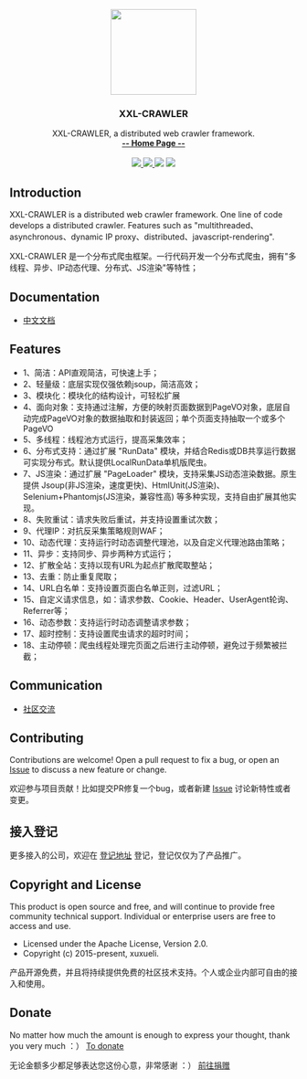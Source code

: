 <p align="center">
    <img src="https://www.xuxueli.com/doc/static/xxl-job/images/xxl-logo.jpg" width="150">
    <h3 align="center">XXL-CRAWLER</h3>
    <p align="center">
        XXL-CRAWLER, a distributed web crawler framework.
        <br>
        <a href="https://www.xuxueli.com/xxl-crawler/"><strong>-- Home Page --</strong></a>
        <br>
        <br>
        <a href="https://maven-badges.herokuapp.com/maven-central/com.xuxueli/xxl-crawler/">
            <img src="https://maven-badges.herokuapp.com/maven-central/com.xuxueli/xxl-crawler/badge.svg" >
        </a>
         <a href="https://github.com/xuxueli/xxl-crawler/releases">
             <img src="https://img.shields.io/github/release/xuxueli/xxl-crawler.svg" >
         </a>
         <img src="https://img.shields.io/github/license/xuxueli/xxl-crawler.svg" >
         <a href="https://www.xuxueli.com/page/donate.html">
            <img src="https://img.shields.io/badge/%24-donate-ff69b4.svg?style=flat-square" >
         </a>
    </p>    
</p>


## Introduction

XXL-CRAWLER is a distributed web crawler framework. One line of code develops a distributed crawler. Features such as "multithreaded、asynchronous、dynamic IP proxy、distributed、javascript-rendering".

XXL-CRAWLER 是一个分布式爬虫框架。一行代码开发一个分布式爬虫，拥有"多线程、异步、IP动态代理、分布式、JS渲染"等特性；

## Documentation
- [中文文档](https://www.xuxueli.com/xxl-crawler/)


## Features
- 1、简洁：API直观简洁，可快速上手；
- 2、轻量级：底层实现仅强依赖jsoup，简洁高效；
- 3、模块化：模块化的结构设计，可轻松扩展
- 4、面向对象：支持通过注解，方便的映射页面数据到PageVO对象，底层自动完成PageVO对象的数据抽取和封装返回；单个页面支持抽取一个或多个PageVO
- 5、多线程：线程池方式运行，提高采集效率；
- 6、分布式支持：通过扩展 "RunData" 模块，并结合Redis或DB共享运行数据可实现分布式。默认提供LocalRunData单机版爬虫。
- 7、JS渲染：通过扩展 "PageLoader" 模块，支持采集JS动态渲染数据。原生提供 Jsoup(非JS渲染，速度更快)、HtmlUnit(JS渲染)、Selenium+Phantomjs(JS渲染，兼容性高) 等多种实现，支持自由扩展其他实现。
- 8、失败重试：请求失败后重试，并支持设置重试次数；
- 9、代理IP：对抗反采集策略规则WAF；
- 10、动态代理：支持运行时动态调整代理池，以及自定义代理池路由策略；
- 11、异步：支持同步、异步两种方式运行；
- 12、扩散全站：支持以现有URL为起点扩散爬取整站；
- 13、去重：防止重复爬取；
- 14、URL白名单：支持设置页面白名单正则，过滤URL；
- 15、自定义请求信息，如：请求参数、Cookie、Header、UserAgent轮询、Referrer等；
- 16、动态参数：支持运行时动态调整请求参数；
- 17、超时控制：支持设置爬虫请求的超时时间；
- 18、主动停顿：爬虫线程处理完页面之后进行主动停顿，避免过于频繁被拦截；


## Communication

- [社区交流](https://www.xuxueli.com/page/community.html)


## Contributing
Contributions are welcome! Open a pull request to fix a bug, or open an [Issue](https://github.com/xuxueli/xxl-crawler/issues/) to discuss a new feature or change.

欢迎参与项目贡献！比如提交PR修复一个bug，或者新建 [Issue](https://github.com/xuxueli/xxl-crawler/issues/) 讨论新特性或者变更。

## 接入登记
更多接入的公司，欢迎在 [登记地址](https://github.com/xuxueli/xxl-crawler/issues/1 ) 登记，登记仅仅为了产品推广。


## Copyright and License
This product is open source and free, and will continue to provide free community technical support. Individual or enterprise users are free to access and use.

- Licensed under the Apache License, Version 2.0.
- Copyright (c) 2015-present, xuxueli.

产品开源免费，并且将持续提供免费的社区技术支持。个人或企业内部可自由的接入和使用。


## Donate
No matter how much the amount is enough to express your thought, thank you very much ：）     [To donate](https://www.xuxueli.com/page/donate.html )

无论金额多少都足够表达您这份心意，非常感谢 ：）      [前往捐赠](https://www.xuxueli.com/page/donate.html )
